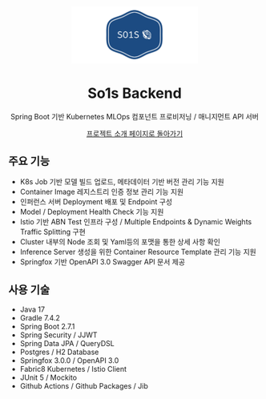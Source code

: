 <div align="center">

<img src="https://raw.githubusercontent.com/so1s/.github/main/static/logo.png" alt="So1s Logo" width="50%" />

# So1s Backend

Spring Boot 기반 Kubernetes MLOps 컴포넌트 프로비저닝 / 매니지먼트 API 서버

[프로젝트 소개 페이지로 돌아가기](https://github.com/so1s)

</div>

## 주요 기능

- K8s Job 기반 모델 빌드 업로드, 메타데이터 기반 버전 관리 기능 지원
- Container Image 레지스트리 인증 정보 관리 기능 지원
- 인퍼런스 서버 Deployment 배포 및 Endpoint 구성
- Model / Deployment Health Check 기능 지원
- Istio 기반 ABN Test 인프라 구성 / Multiple Endpoints & Dynamic Weights Traffic Splitting 구현
- Cluster 내부의 Node 조회 및 Yaml등의 포맷을 통한 상세 사항 확인
- Inference Server 생성을 위한 Container Resource Template 관리 기능 지원
- Springfox 기반 OpenAPI 3.0 Swagger API 문서 제공

## 사용 기술

- Java 17
- Gradle 7.4.2
- Spring Boot 2.7.1
- Spring Security / JJWT
- Spring Data JPA / QueryDSL
- Postgres / H2 Database
- Springfox 3.0.0 / OpenAPI 3.0
- Fabric8 Kubernetes / Istio Client
- JUnit 5 / Mockito
- Github Actions / Github Packages / Jib
